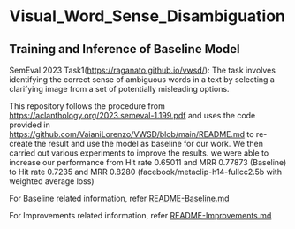 # Visual_Word_Sense_Disambiguation

## Training and Inference of Baseline Model
SemEval 2023 Task1(https://raganato.github.io/vwsd/): The task involves identifying the correct sense of ambiguous words in a text by selecting a clarifying image from a set of potentially misleading options. 

This repository follows the procedure from https://aclanthology.org/2023.semeval-1.199.pdf and uses the code provided in https://github.com/VaianiLorenzo/VWSD/blob/main/README.md to re-create the result and use the model as baseline for our work. We then carried out various experiments to improve the results. we were able to increase our performance from Hit rate 0.65011 and MRR 0.77873 (Baseline) to Hit rate 0.7235 and MRR 0.8280 (facebook/metaclip-h14-fullcc2.5b with weighted average loss)

For Baseline related information, refer [README-Baseline.md](README-Baseline.md)

For Improvements related information, refer [README-Improvements.md](README-Improvements.md)
